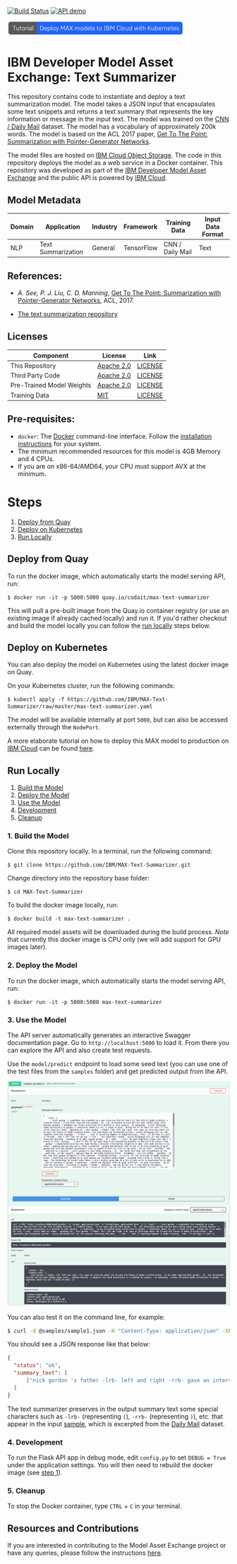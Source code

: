 [![Build Status](https://travis-ci.com/IBM/MAX-Text-Summarizer.svg?branch=master)](https://travis-ci.com/IBM/MAX-Text-Summarizer)
[![API demo](https://img.shields.io/website/http/max-text-summarizer.codait-prod-41208c73af8fca213512856c7a09db52-0000.us-east.containers.appdomain.cloud/swagger.json.svg?label=API%20demo&down_message=down&up_message=up)](http://max-text-summarizer.codait-prod-41208c73af8fca213512856c7a09db52-0000.us-east.containers.appdomain.cloud)

[<img src="docs/deploy-max-to-ibm-cloud-with-kubernetes-button.png" width="400px">](http://ibm.biz/max-to-ibm-cloud-tutorial)

# IBM Developer Model Asset Exchange: Text Summarizer

This repository contains code to instantiate and deploy a text summarization model. The model takes a JSON input that encapsulates some text snippets and returns a text summary that represents the key information or message in the input text.
The model was trained on the [CNN / Daily Mail](https://github.com/JafferWilson/Process-Data-of-CNN-DailyMail) dataset.
The model has a vocabulary of approximately 200k words. The model is based on the ACL 2017 paper, [Get To The Point: Summarization with Pointer-Generator Networks](https://arxiv.org/abs/1704.04368).

The model files are hosted on [IBM Cloud Object Storage](https://max-cdn.cdn.appdomain.cloud/max-text-summarizer/1.0.0/assets.tar.gz). The code in this repository deploys the model as a web service in a Docker container. This repository was developed as part of the [IBM Developer Model Asset Exchange](https://developer.ibm.com/code/exchanges/models/) and the public API is powered by [IBM Cloud](https://ibm.biz/Bdz2XM).

## Model Metadata
| Domain | Application | Industry  | Framework | Training Data | Input Data Format |
| ------------- | --------  | -------- | --------- | --------- | -------------- |
| NLP | Text Summarization | General | TensorFlow | CNN / Daily Mail | Text |


## References:

* _A. See, P. J. Liu, C. D. Manning_, [Get To The Point: Summarization with Pointer-Generator Networks](https://arxiv.org/abs/1704.04368), ACL, 2017.

* [The text summarization repository](https://github.com/becxer/pointer-generator/)

## Licenses

| Component | License | Link  |
| ------------- | --------  | -------- |
| This Repository | [Apache 2.0](https://www.apache.org/licenses/LICENSE-2.0) | [LICENSE](https://github.com/IBM/MAX-Text-Summarizer/blob/master/LICENSE) |
| Third Party Code | [Apache 2.0](https://www.apache.org/licenses/LICENSE-2.0) | [LICENSE](https://github.com/becxer/pointer-generator/blob/master/LICENSE.txt) |
| Pre-Trained Model Weights | [Apache 2.0](https://www.apache.org/licenses/LICENSE-2.0) | [LICENSE](https://github.com/becxer/pointer-generator/) |
| Training Data | [MIT](https://opensource.org/licenses/MIT) | [LICENSE](https://github.com/abisee/cnn-dailymail/blob/master/LICENSE.md) | [CNN / Daily Mail ](https://github.com/abisee/cnn-dailymail) |

## Pre-requisites:

* `docker`: The [Docker](https://www.docker.com/) command-line interface. Follow the [installation instructions](https://docs.docker.com/install/) for your system.
* The minimum recommended resources for this model is 4GB Memory and 4 CPUs.
* If you are on x86-64/AMD64, your CPU must support AVX at the minimum.

# Steps

1. [Deploy from Quay](#deploy-from-quay)
2. [Deploy on Kubernetes](#deploy-on-kubernetes)
3. [Run Locally](#run-locally)

## Deploy from Quay

To run the docker image, which automatically starts the model serving API, run:

```
$ docker run -it -p 5000:5000 quay.io/codait/max-text-summarizer
```

This will pull a pre-built image from the Quay.io container registry  (or use an existing image if already cached locally) and run it.
If you'd rather checkout and build the model locally you can follow the [run locally](#run-locally) steps below.

## Deploy on Kubernetes

You can also deploy the model on Kubernetes using the latest docker image on Quay.

On your Kubernetes cluster, run the following commands:

```
$ kubectl apply -f https://github.com/IBM/MAX-Text-Summarizer/raw/master/max-text-summarizer.yaml
```

The model will be available internally at port `5000`, but can also be accessed externally through the `NodePort`.

A more elaborate tutorial on how to deploy this MAX model to production on [IBM Cloud](https://ibm.biz/Bdz2XM) can be found [here](http://ibm.biz/max-to-ibm-cloud-tutorial).

## Run Locally

1. [Build the Model](#1-build-the-model)
2. [Deploy the Model](#2-deploy-the-model)
3. [Use the Model](#3-use-the-model)
4. [Development](#4-development)
5. [Cleanup](#5-cleanup)


### 1. Build the Model

Clone this repository locally. In a terminal, run the following command:

```
$ git clone https://github.com/IBM/MAX-Text-Summarizer.git
```

Change directory into the repository base folder:

```
$ cd MAX-Text-Summarizer
```

To build the docker image locally, run: 

```
$ docker build -t max-text-summarizer .
```

All required model assets will be downloaded during the build process. _Note_ that currently this docker image is CPU only (we will add support for GPU images later).


### 2. Deploy the Model

To run the docker image, which automatically starts the model serving API, run:

```
$ docker run -it -p 5000:5000 max-text-summarizer
```

### 3. Use the Model

The API server automatically generates an interactive Swagger documentation page. Go to `http://localhost:5000` to load it. From there you can explore the API and also create test requests.

Use the `model/predict` endpoint to load some seed text (you can use one of the test files from the `samples` folder) and get predicted output from the API.

![Swagger UI Screenshot](docs/swagger-screenshot.png)

You can also test it on the command line, for example:

```bash
$ curl -d @samples/sample1.json -H "Content-Type: application/json" -XPOST http://localhost:5000/model/predict
```

You should see a JSON response like that below:

```json
{
  "status": "ok",
  "summary_text": [
      ["nick gordon 's father -lrb- left and right -rrb- gave an interview about the 25-year-old fiance of bobbi kristina brown . it has been reported that gordon , 25 , has threatened suicide and has been taking xanax since . whitney houston 's daughter was found unconscious in a bathtub in january . on wednesday , access hollywood spoke exclusively to gordon 's stepfather about his son 's state of mind . "]
  ]
}
```

The text summarizer preserves in the output summary text some special characters such as `-lrb-` (representing `(`), `-rrb-` (representing `)`), etc. that appear in the input [sample](samples/sample1.json), which is excerpted from the [Daily Mail](https://github.com/abisee/cnn-dailymail) dataset.

### 4. Development

To run the Flask API app in debug mode, edit `config.py` to set `DEBUG = True` under the application settings. You will then need to rebuild the docker image (see [step 1](#1-build-the-model)).

### 5. Cleanup

To stop the Docker container, type `CTRL` + `C` in your terminal.

## Resources and Contributions
   
If you are interested in contributing to the Model Asset Exchange project or have any queries, please follow the instructions [here](https://github.com/CODAIT/max-central-repo).

